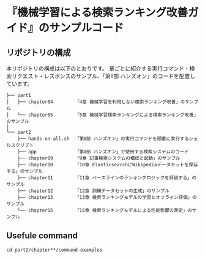# 『機械学習による検索ランキング改善ガイド』のサンプルコード

## リポジトリの構成

本リポジトリの構成は以下のとおりです。
章ごとに紹介する実行コマンド・検索リクエスト・レスポンスのサンプル、「第Ⅱ部 ハンズオン」のコードを配置しています。

```shell
├── part1
│   ├── chapter04        「4章 機械学習を利用しない検索ランキング改善」のサンプル
│   └── chapter05        「5章 機械学習検索ランキングによる検索ランキング改善」のサンプル
│
└── part2
    ├── hands-on-all.sh  「第Ⅱ部 ハンズオン」の実行コマンドを順番に実行するシェルスクリプト
    ├── app              「第Ⅱ部 ハンズオン」で使用する検索システムのコード
    ├── chapter09        「9章 記事検索システムの構成と起動」のサンプル
    ├── chapter10        「10章 ElasticsearchにWikipediaデータセットを保存する」のサンプル
    ├── chapter11        「11章 ベースラインのランキングロジックを評価する」のサンプル
    ├── chapter12        「12章 訓練データセットの生成」のサンプル
    ├── chapter13        「13章 検索ランキングモデルの学習とオフライン評価」のサンプル
    └── chapter15        「15章 検索ランキングモデルによる性能影響の測定」のサンプル
```

## Usefule command

```
cd part2/chapter**/command-examples
```
